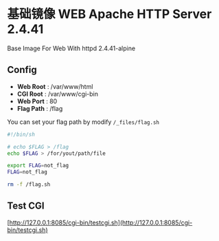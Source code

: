 # 基础镜像 WEB Apache HTTP Server 2.4.41

Base Image For Web With httpd 2.4.41-alpine

## Config

- **Web Root**  : /var/www/html
- **CGI Root**  : /var/www/cgi-bin
- **Web Port**  : 80
- **Flag Path** : /flag

You can set your flag path by modify `/_files/flag.sh`

```bash
#!/bin/sh

# echo $FLAG > /flag
echo $FLAG > /for/yout/path/file

export FLAG=not_flag
FLAG=not_flag

rm -f /flag.sh
```

## Test CGI

[http://127.0.0.1:8085/cgi-bin/testcgi.sh](http://127.0.0.1:8085/cgi-bin/testcgi.sh)